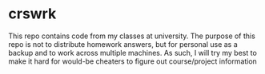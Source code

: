 # crswrk
This repo contains code from my classes at university.  The purpose of this repo is not to distribute homework answers, but for personal use as a backup and to work across multiple machines. As such, I will try my best to make it hard for would-be cheaters to figure out course/project information
